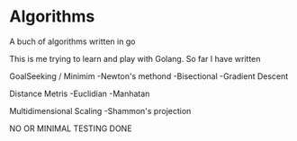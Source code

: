 # Algorithms
A buch of algorithms written in go

This is me trying to learn and play with Golang. So far I have written

GoalSeeking / Minimim
  -Newton's methond
  -Bisectional
  -Gradient Descent
  
Distance Metris
  -Euclidian
  -Manhatan
  
Multidimensional Scaling
  -Shammon's projection
  
  
NO OR MINIMAL TESTING DONE  
